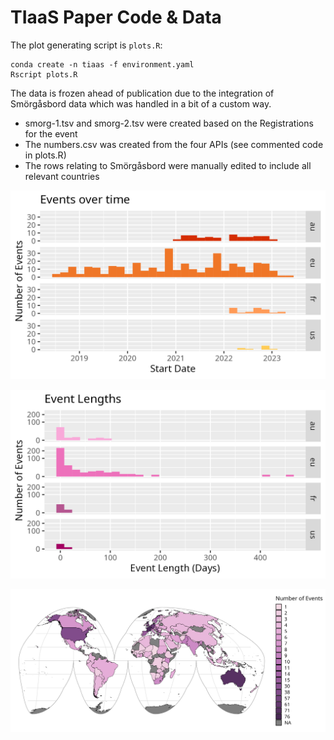 # TIaaS Paper Code & Data

The plot generating script is `plots.R`:

```
conda create -n tiaas -f environment.yaml
Rscript plots.R
```

The data is frozen ahead of publication due to the integration of Smörgåsbord data which was handled in a bit of a custom way.

- smorg-1.tsv and smorg-2.tsv were created based on the Registrations for the event
- The numbers.csv was created from the four APIs (see commented code in plots.R)
- The rows relating to Smörgåsbord were manually edited to include all relevant countries


![](images/event-starts.png)

![](images/event-lengths.png)

![](images/map.png)
